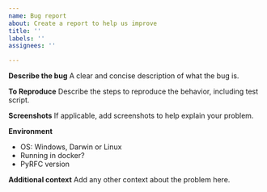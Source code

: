 ```yaml
---
name: Bug report
about: Create a report to help us improve
title: ''
labels: ''
assignees: ''

---
```


**Describe the bug**
A clear and concise description of what the bug is.

**To Reproduce**
Describe the steps to reproduce the behavior, including test script.

**Screenshots**
If applicable, add screenshots to help explain your problem.

**Environment**
 - OS: Windows, Darwin or Linux
 - Running in docker?
 - PyRFC version

**Additional context**
Add any other context about the problem here.
